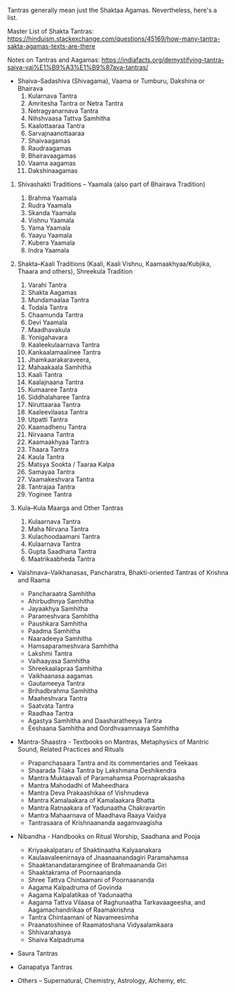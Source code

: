 Tantras generally mean just the Shaktaa Agamas. Nevertheless, here's a list.

Master List of Shakta Tantras: https://hinduism.stackexchange.com/questions/45169/how-many-tantra-sakta-agamas-texts-are-there

Notes on Tantras and Aagamas: https://indiafacts.org/demystifying-tantra-saiva-vai%E1%B9%A3%E1%B9%87ava-tantras/

- Shaiva–Sadashiva (Shivagama), Vaama or Tumburu, Dakshina or Bhairava
	1. Kularnava Tantra
	2. Amritesha Tantra or Netra Tantra
	3. Netragyanarnava Tantra
	4. Nihshvaasa Tattva Samhitha
	5. Kaalottaaraa Tantra
	6. Sarvajnaanottaaraa
	7. Shaivaagamas
	8. Raudraagamas
	9. Bhairavaagamas
	10. Vaama aagamas
	11. Dakshinaagamas

1. Shivashakti Traditions – Yaamala (also part of Bhairava Tradition)
	1. Brahma Yaamala
	2. Rudra Yaamala
	3. Skanda Yaamala
	4. Vishnu Yaamala
	5. Yama Yaamala
	6. Yaayu Yaamala
	7. Kubera Yaamala
	8. Indra Yaamala

2. Shakta–Kaali Traditions (Kaali, Kaali Vishnu, Kaamaakhyaa/Kubjika, Thaara and others), Shreekula Tradition
	1. Varahi Tantra
	2. Shakta Aagamas
	3. Mundamaalaa Tantra
	4. Todala Tantra
	5. Chaamunda Tantra
	6. Devi Yaamala
	7. Maadhavakula
	8. Yonigahavara
	9. Kaaleekulaarnava Tantra
	10. Kankaalamaalinee Tantra
	11. Jhamkaarakaraveera,
	12. Mahaakaala Samhitha
	13. Kaali Tantra
	14. Kaalajnaana Tantra
	15. Kumaaree Tantra
	16. Siddhalaharee Tantra
	17. Niruttaaraa Tantra
	18. Kaaleevilaasa Tantra
	19. Utpatti Tantra
	20. Kaamadhenu Tantra
	21. Nirvaana Tantra
	22. Kaamaakhyaa Tantra
	23. Thaara Tantra
	24. Kaula Tantra
	25. Matsya Sookta / Taaraa Kalpa
	26. Samayaa Tantra
	27. Vaamakeshvara Tantra
	28. Tantrajaa Tantra
	29. Yoginee Tantra

32. Kula–Kula Maarga and Other Tantras
	1. Kulaarnava Tantra
	2. Maha Nirvana Tantra
	3. Kulachoodaamani Tantra
	4. Kulaarnava Tantra
	5. Gupta Saadhana Tantra
	6. Maatrikaabheda Tantra

- Vaishnava–Vaikhanasas, Pancharatra, Bhakti-oriented Tantras of Krishna and Raama
	- Pancharaatra Samhitha
	- Ahirbudhnya Samhitha
	- Jayaakhya Samhitha
	- Parameshvara Samhitha
	- Paushkara Samhitha
	- Paadma Samhitha
	- Naaradeeya Samhitha
	- Hamsaparameshvara Samhitha
	- Lakshmi Tantra
	- Vaihaayasa Samhitha
	- Shreekaalapraa Samhitha
	- Vaikhaanasa aagamas
	- Gautameeya Tantra
	- Brihadbrahma Samhitha
	- Maaheshvara Tantra
	- Saatvata Tantra
	- Raadhaa Tantra
	- Agastya Samhitha and Daasharatheeya Tantra
	- Eeshaana Samhitha and Oordhvaamnaaya Samhitha

- Mantra-Shaastra - Textbooks on Mantras, Metaphysics of Mantric Sound, Related Practices and Rituals
	- Prapanchasaara Tantra and its commentaries and Teekaas
	- Shaarada Tilaka Tantra by Lakshmana Deshikendra
	- Mantra Muktaavali of Paramahamsa Poornaprakaasha
	- Mantra Mahodadhi of Maheedhara
	- Mantra Deva Prakaashikaa of Vishnudeva
	- Mantra Kamalaakara of Kamalaakara Bhatta
	- Mantra Ratnaakara of Yadunaatha Chakravartin
	- Mantra Mahaarnava of Maadhava Raaya Vaidya
	- Tantrasaara of Krishnaananda aagamvaagisha

- Nibandha - Handbooks on Ritual Worship, Saadhana and Pooja
	- Kriyaakalpataru of Shaktinaatha Kalyaanakara
	- Kaulaavaleenirnaya of Jnaanaanandagiri Paramahamsa
	- Shaaktanandataramginee of Brahmaananda Giri
	- Shaaktakrama of Poornaananda
	- Shree Tattva Chintaamani of Poornaananda
	- Aagama Kalpadruma of Govinda
	- Aagama Kalpalatikaa of Yadunaatha
	- Aagama Tattva Vilaasa of Raghunaatha Tarkavaageesha, and Aagamachandrikaa of Raamakrishna
	- Tantra Chintaamani of Navameesimha
	- Praanatoshinee of Raamatoshana Vidyaalamkaara
	- Shhivarahasya
	- Shaiva Kalpadruma

- Saura Tantras
- Ganapatya Tantras
- Others – Supernatural, Chemistry, Astrology, Alchemy, etc.